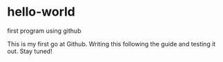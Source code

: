 # hello-world
first program using github

This is my first go at Github. Writing this following the guide and testing it out. Stay tuned!
